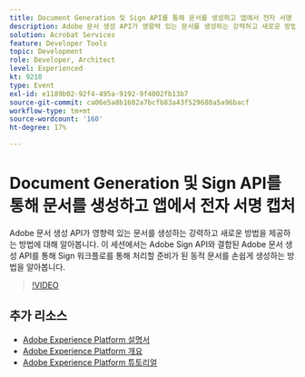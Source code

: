 ```yaml
---
title: Document Generation 및 Sign API를 통해 문서를 생성하고 앱에서 전자 서명 캡처
description: Adobe 문서 생성 API가 영향력 있는 문서를 생성하는 강력하고 새로운 방법을 제공하는 방법에 대해 알아봅니다. 이 세션에서는 Adobe Sign API와 결합된 Adobe 문서 생성 API를 통해 Sign 워크플로를 통해 처리할 준비가 된 동적 문서를 손쉽게 생성하는 방법을 알아봅니다.
solution: Acrobat Services
feature: Developer Tools
topic: Development
role: Developer, Architect
level: Experienced
kt: 9210
type: Event
exl-id: e1189b02-92f4-495a-9192-9f4002fb13b7
source-git-commit: ca06e5a8b1602a7bcfb83a43f529680a5a96bacf
workflow-type: tm+mt
source-wordcount: '160'
ht-degree: 17%

---
```


# Document Generation 및 Sign API를 통해 문서를 생성하고 앱에서 전자 서명 캡처

Adobe 문서 생성 API가 영향력 있는 문서를 생성하는 강력하고 새로운 방법을 제공하는 방법에 대해 알아봅니다. 이 세션에서는 Adobe Sign API와 결합된 Adobe 문서 생성 API를 통해 Sign 워크플로를 통해 처리할 준비가 된 동적 문서를 손쉽게 생성하는 방법을 알아봅니다.

>[!VIDEO](https://video.tv.adobe.com/v/338094/?quality=12&learn=on&hidetitle=true)

## 추가 리소스

- [Adobe Experience Platform 설명서](https://experienceleague.adobe.com/docs/experience-platform.html)
- [Adobe Experience Platform 개요](https://experienceleague.adobe.com/docs/experience-platform/landing/home.html?lang=ko)
- [Adobe Experience Platform 튜토리얼](https://experienceleague.adobe.com/docs/platform-learn/tutorials/overview.html?lang=en)
